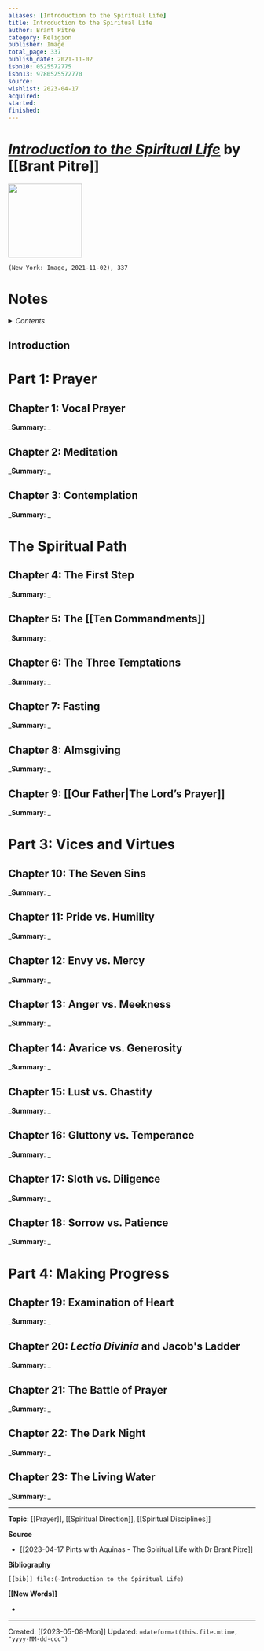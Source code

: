 ```yaml
---
aliases: [Introduction to the Spiritual Life]
title: Introduction to the Spiritual Life
author: Brant Pitre
category: Religion
publisher: Image
total_page: 337
publish_date: 2021-11-02
isbn10: 0525572775
isbn13: 9780525572770
source: 
wishlist: 2023-04-17
acquired: 
started: 
finished: 
---
```

# *[Introduction to the Spiritual Life]()* by [[Brant Pitre]]

<img src="http://books.google.com/books/content?id=6XsZEAAAQBAJ&printsec=frontcover&img=1&zoom=1&edge=curl&source=gbs_api" width=150>

`(New York: Image, 2021-11-02), 337`


# Notes

<details>
 <summary><i>Contents</i></summary>
<!-- MarkdownTOC autolink="true" -->

<!-- /MarkdownTOC -->
</details>

## Introduction 

# Part 1: Prayer 

## Chapter 1: Vocal Prayer
_**Summary**: _



## Chapter 2: Meditation
_**Summary**: _



## Chapter 3: Contemplation
_**Summary**: _


# The Spiritual Path

## Chapter 4: The First Step
_**Summary**: _



## Chapter 5: The [[Ten Commandments]]
_**Summary**: _



## Chapter 6: The Three Temptations 
_**Summary**: _



## Chapter 7: Fasting
_**Summary**: _



## Chapter 8: Almsgiving
_**Summary**: _



## Chapter 9: [[Our Father|The Lord’s Prayer]]
_**Summary**: _


# Part 3: Vices and Virtues

## Chapter 10: The Seven Sins
_**Summary**: _



## Chapter 11: Pride vs. Humility
_**Summary**: _



## Chapter 12: Envy vs. Mercy
_**Summary**: _



## Chapter 13: Anger vs. Meekness
_**Summary**: _



## Chapter 14: Avarice vs. Generosity
_**Summary**: _



## Chapter 15: Lust vs. Chastity
_**Summary**: _



## Chapter 16: Gluttony vs. Temperance
_**Summary**: _



## Chapter 17: Sloth vs. Diligence
_**Summary**: _



## Chapter 18:  Sorrow vs. Patience
_**Summary**: _


# Part 4: Making Progress

## Chapter 19: Examination of Heart 
_**Summary**: _



## Chapter 20: *Lectio Divinia* and Jacob's Ladder
_**Summary**: _



## Chapter 21: The Battle of Prayer
_**Summary**: _



## Chapter 22: The Dark Night
_**Summary**: _



## Chapter 23: The Living Water
_**Summary**: _



--- 
**Topic**: [[Prayer]], [[Spiritual Direction]], [[Spiritual Disciplines]]

**Source**
- [[2023-04-17 Pints with Aquinas - The Spiritual Life with Dr Brant Pitre]]

**Bibliography**

```query
[[bib]] file:(~Introduction to the Spiritual Life)
```
 

**[[New Words]]**

- 

---
Created: [[2023-05-08-Mon]]
Updated: `=dateformat(this.file.mtime, "yyyy-MM-dd-ccc")`